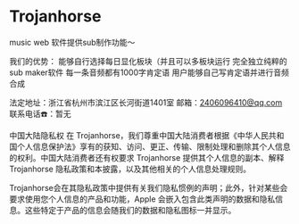 # Trojanhorse
music web
软件提供sub制作功能～

我们的优势：
能够自行选择每日显化板块（并且可以多板块运行
完全独立纯粹的sub maker软件
每一条音频都有1000字肯定语
用户能够自己写肯定语并进行音频合成


法定地址：浙江省杭州市滨江区长河街道1401室
邮箱：2406096410@qq.com
联系电话☎️：暂无

中国大陆隐私权
在 Trojanhorse，我们尊重中国大陆消费者根据《中华人民共和国个人信息保护法》享有的获知、访问、更正、传输、限制处理和删除其个人信息的权利。中国大陆消费者还有权要求 Trojanhorse 提供其个人信息的副本、解释 Trojanhorse 隐私政策和本披露，以及其他相关的个人信息处理规则。

Trojanhorse会在其隐私政策中提供有关我们隐私惯例的声明；此外，针对某些会要求使用您个人信息的产品和功能，Apple 会嵌入包含此类声明的数据和隐私信息。这些特定于产品的信息会随我们的数据和隐私图标一并显示。
